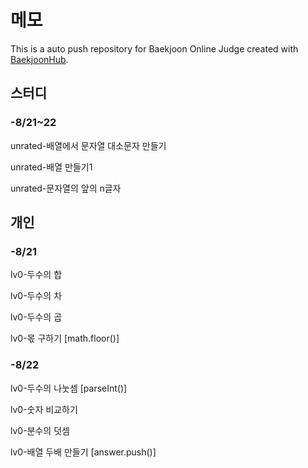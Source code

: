 # 메모
This is a auto push repository for Baekjoon Online Judge created with [BaekjoonHub](https://github.com/BaekjoonHub/BaekjoonHub).

## 스터디

### -8/21~22

unrated-배열에서 문자열 대소문자 만들기

unrated-배열 만들기1

unrated-문자열의 앞의 n글자

## 개인

### -8/21

lv0-두수의 합

lv0-두수의 차

lv0-두수의 곱

lv0-몫 구하기 [math.floor()]

### -8/22

lv0-두수의 나눗셈 [parseInt()]

lv0-숫자 비교하기 

lv0-분수의 덧셈

lv0-배열 두배 만들기 [answer.push()]

